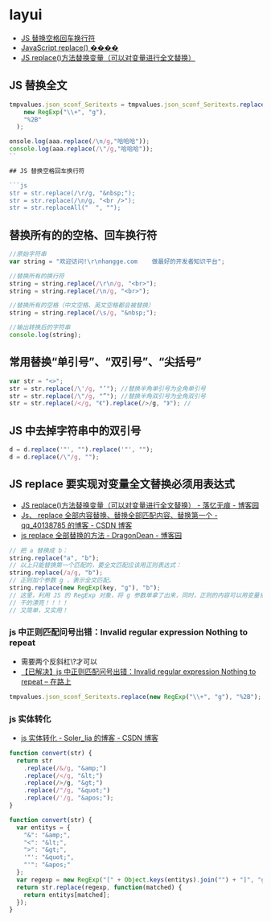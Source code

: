 # layui

- [JS 替换空格回车换行符](https://www.cnblogs.com/zxjyuan/archive/2011/02/11/1951378.html)
- [JavaScript replace() ����](http://www.w3school.com.cn/jsref/jsref_replace.asp)
- [JS replace()方法替换变量（可以对变量进行全文替换）](https://www.cnblogs.com/jasonlam/p/7070604.html)

## JS 替换全文

````js
tmpvalues.json_sconf_Seritexts = tmpvalues.json_sconf_Seritexts.replace(
    new RegExp("\\+", "g"),
    "%2B"
  );

onsole.log(aaa.replace(/\n/g,"哈哈哈"));
console.log(aaa.replace(/\"/g,"哈哈哈"));
``

## JS 替换空格回车换行符

```js
str = str.replace(/\r/g, "&nbsp;");
str = str.replace(/\n/g, "<br />");
str = str.replaceAll("  ", "");
````

## 替换所有的的空格、回车换行符

```js
//原始字符串
var string = "欢迎访问!\r\nhangge.com    做最好的开发者知识平台";

//替换所有的换行符
string = string.replace(/\r\n/g, "<br>");
string = string.replace(/\n/g, "<br>");

//替换所有的空格（中文空格、英文空格都会被替换）
string = string.replace(/\s/g, "&nbsp;");

//输出转换后的字符串
console.log(string);
```

## 常用替换“单引号”、“双引号”、“尖括号”

```js
var str = "<>";
str = str.replace(/\'/g, "’"); //替换半角单引号为全角单引号
str = str.replace(/\"/g, "”"); //替换半角双引号为全角双引号
str = str.replace(/</g, "《").replace(/>/g, "》"); //
```

## JS 中去掉字符串中的双引号

```js
d = d.replace('"', "").replace('"', "");
d = d.replace(/\"/g, "");
```

## JS replace 要实现对变量全文替换必须用表达式

- [JS replace()方法替换变量（可以对变量进行全文替换） - 落忆无痕 - 博客园](https://www.cnblogs.com/jasonlam/p/7070604.html)
- [Js、 replace 全部内容替换、替换全部匹配内容、替换第一个 - qq_40138785 的博客 - CSDN 博客](https://blog.csdn.net/qq_40138785/article/details/81457849)
- [js replace 全部替换的方法 - DragonDean - 博客园](https://www.cnblogs.com/dragondean/p/javascript-replaceall.html)

```js
// 把 a 替换成 b：
string.replace("a", "b");
// 以上只能替换第一个匹配的，要全文匹配应该用正则表达式：
string.replace(/a/g, "b");
// 正则加个参数 g ，表示全文匹配。
string.replace(new RegExp(key, "g"), "b");
// 这里，利用 JS 的 RegExp 对象，将 g 参数单拿了出来，同时，正则的内容可以用变量来代替了！！！！
// 干的漂亮！！！！
// 又简单，又实用！
```

### js 中正则匹配问号出错：Invalid regular expression Nothing to repeat

- 需要两个反斜杠\\?才可以
- [【已解决】js 中正则匹配问号出错：Invalid regular expression Nothing to repeat &#8211; 在路上](https://www.crifan.com/js_regex_match_error_invalid_regular_expression_nothing_to_repeat/)

```js
tmpvalues.json_sconf_Seritexts.replace(new RegExp("\\+", "g"), "%2B");
```

### js 实体转化

- [js 实体转化 - Soler_lia 的博客 - CSDN 博客](https://blog.csdn.net/soler_lia/article/details/80323501)

```js
function convert(str) {
  return str
    .replace(/&/g, "&amp;")
    .replace(/</g, "&lt;")
    .replace(/>/g, "&gt;")
    .replace(/"/g, "&quot;")
    .replace(/'/g, "&apos;");
}
```

```js
function convert(str) {
  var entitys = {
    "&": "&amp;",
    "<": "&lt;",
    ">": "&gt;",
    '"': "&quot;",
    "'": "&apos;"
  };
  var regexp = new RegExp("[" + Object.keys(entitys).join("") + "]", "g");
  return str.replace(regexp, function(matched) {
    return entitys[matched];
  });
}
```
